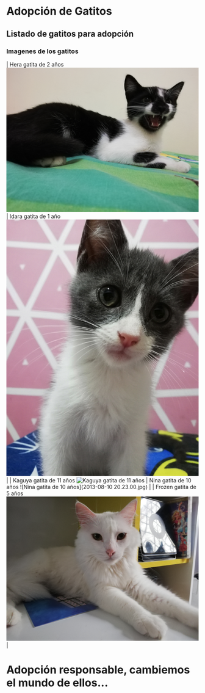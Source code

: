 # Adopción de Gatitos

## Listado de gatitos para adopción

### Imagenes de los gatitos


| Hera gatita de 2 años ![Hera gatita de 2 años](IMG_20210425_204426.jpg) | Idara gatita de 1 año ![Idara gatita de 1 año](IMG_20220706_231213.jpg) | 
| Kaguya gatita de 11 años ![Kaguya gatita de 11 años](IMG_20210709_114408.jpg) | Nina gatita de 10 años ![Nina gatita de 10 años](2013-08-10 20.23.00.jpg) | 
| Frozen gatita de 5 años ![Frozen gatita de 5 años](IMG_20210531_111146.jpg)  |


# Adopción responsable, cambiemos el mundo de ellos...
